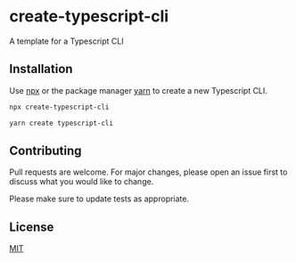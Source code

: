 # create-typescript-cli

A template for a Typescript CLI

## Installation

Use [npx](https://www.npmjs.com/package/npx) or the package manager [yarn](https://yarnpkg.com) to create a new Typescript CLI.

```bash
npx create-typescript-cli
```

```bash
yarn create typescript-cli
```

## Contributing
Pull requests are welcome. For major changes, please open an issue first to discuss what you would like to change.

Please make sure to update tests as appropriate.

## License
[MIT](https://choosealicense.com/licenses/mit/)

